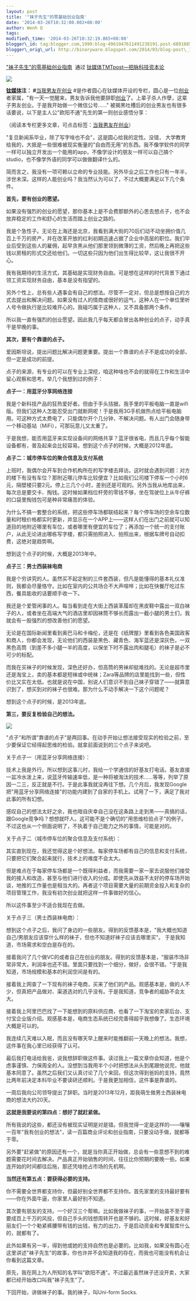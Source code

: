 ```yaml
--- 
layout: post 
title: '"袜子先生"的零基础创业指南' 
date: '2014-03-26T10:32:00.002+08:00' 
author: Wenh Q
tags:
modified\_time: '2014-03-26T10:32:19.865+08:00' 
blogger\_id: tag:blogger.com,1999:blog-4961947611491238191.post-6891885010226253316
blogger\_orig\_url: http://binaryware.blogspot.com/2014/03/blog-post\_1168.html
---
```

["袜子先生"的零基础创业指南](http://www.tmtpost.com/101143.html)  通过
[钛媒体TMTpost—把脉科技资本论](http://www.tmtpost.com/)
<div dir="ltr"
style="color: #303030; font-size: 14px; line-height: 20px; margin-top: 15px;">

![](http://mmbiz.qpic.cn/mmbiz/KvtPv8KMwvVxenRzY2JpmwDQVPIgUqaIYQKkVw4LVj5AjjH00Tby6ZlqbwH58ANic2mb6hD1G63D0RckXv4sAHw/0)

**[钛媒体](http://www.tmtpost.com/ "钛媒体")注：
#**[当我男友在创业](http://www.tmtpost.com/tag/be-a-startup "查看 当我男友在创业 中的全部文章")
#是作者圆心在钛媒体开设的专栏，圆心是一位[创业](http://www.tmtpost.com/tag/chuangye "查看 创业 中的全部文章")者家属，"有一天一觉醒来，男友告诉我他要辞职[创业](http://www.tmtpost.com/tag/chuangye "查看 创业 中的全部文章")了。上辈子杀人作孽，这辈子男友创业。于是我开始做一个微信公号......"
被揭黑吐槽后的创业男友也有很多话要说，以下是主人公"欧阳不通"先生的第一则创业感悟分享：

（阅读本专栏更多文章，可点击标签：[当我男友在创业](http://www.tmtpost.com/tag/be-a-startup)）



"复旦新闻系毕业，除了写字啥也不会"，这是圆心给我的定性。没错，
大学教育给我的，大抵是一些很难被现实衡量的"自由而无用"的东西。我不像学软件的同学一样可以独立开发出一个能用的app，不像学设计的朋友一样可以自己搞个studio，也不像学外语的同学可以做做翻译什么的。

简而言之，我没有一项可赖以立命的专业技能。另外毕业之后工作也只有一年半，涉世未深。这样的人能创业吗？我当然认为可以了，不过大概要满足以下几个条件。

**首先，要有创业的愿望。**

如果没有强烈的创业的愿望，那你基本上是不会费那额外的心思去想点子，也不会放弃稳定的工作和舒心的生活而踏上创业之路的。

我是个急性子。无论在上海还是北京，我看到满大街的70后们动不动坐拥价值几百上千万的房产，并在改革开放的红利初期迅速占据了企业中高层的职位。我们毕业后受到这些人的雇佣，起早贪黑从他们那里领到微薄的工资，然后晚上再把这些钱以房租的形式交还给他们。一切这些只因为他们出生得比较早，这让我很不开心。

我有我期待的生活方式，其基础是实现财务自由。可是想在这样的时代背景下通过领工资实现财务自由，基本是没有指望的。

另外个性上，总有些人遇事会有自己的想法。尽管不一定对，但总是想按自己的方式去提出和解决问题。如果没有过人的情商或很好的运气，这种人在一个单位里听人号令做执行是比较难开心的。我碰巧属于这种人，又不具备那两个条件。

所以我一直有强烈的创业愿望。因此我几乎每天都会冒出各种创业的点子，动手真干是早晚的事。

**其次，要有个靠谱的点子。**

爱因斯坦说，提出问题比解决问题更重要。提出一个靠谱的点子不是成功的全部，但一定是成功的前提。

点子的来源，有专业的可以在专业上深挖，咱这种啥也不会的就得在工作和生活中留心观察和思考。举几个我想到过的例子：

**点子一：用蓝牙分享网络连接**

我是个新科技产品的狂热爱好者。但由于手头拮据，我手里的平板电脑一直是wifi版。但我们这种人怎能忍受出门就断网呢！于是我用3G手机做热点给平板电脑用。可这种方式太费电了，只能偶尔开个几分钟，不解决问题。有人出门会随身带一个移动基站（MiFi），可那玩意儿又太重了。

于是我想，能否用蓝牙来实现设备间的网络共享？蓝牙很省电，而且几乎每个智能设备都有，普及起来会比较容易。想到这个点子的时候，大概是2012年底。

**点子二：城市停车位的聚合信息及支付系统**

上班时，我偶尔会开车到合作机构所在的写字楼去拜访。这时就会遇到问题：对方的楼下有没有车位？那附近哪儿停车比较便宜？比如我们公司楼下停车一个小时6元，隔壁楼只要2元。停上三几个小时，差别还是可观的。另外当我从地库出来，每次总是要交卡、掏钱。这时候如果档位杆旁的零钱不够，坐在驾驶位上从牛仔裤的口袋里掏钱包可是种非常痛苦的体验。

为什么不搞一套整合的系统，把这些停车场都联结起来？每个停车场的空余车位数量和时租价格都实时更新，并显示在一个APP上——这样人们在出门之前就可以知道目的地附近哪里有车位，或者哪里有便宜的车位了；再添加一个统一的支付账户，从此无论进出哪栋写字楼，都只需拍照进入、拍照出来，根据车牌号自动扣费，这绝对是趋势啊。

想到这个点子的时候，大概是2013年中。

**点子三：男士西装袜电商**

我是个穷讲究的人。虽然买不起定制的三件套西装，但凡是能懂得的基本礼仪准则，我都会尽量恪守。比如在室内的公共场合不大声喧哗；比如在快餐厅吃过东西，餐具能收的话要顺手收一下。

我还是个爱管闲事的人。每当看到走在大街上西装革履却在黑皮鞋中露出一双白袜子的人，或者坐在高端大气的酒店里却因袜筒不够长而露出一截小腿的男士们，我就会有一股强烈的想改善他们的愿望。

无论是在国际新闻里看到奥巴马和卡梅伦，还是在《纸牌屋》里看到各色美国政客和商人，你都会发现，无论他们的西装是黑色、藏青色、海军蓝还是深灰色，一双黑色高筒（到差不多小腿一半的高度，以保坐下时不露出肉和腿毛）的袜子是必不可少的标配。

而我在买袜子的时候发现，深色还好办，但高筒的男袜却挺难找的。无论是超市里还是淘宝上，卖的基本都是短袜或中统袜；Zara等品牌的店里能找到一些，但性价比又实在太低。也就是说在中国，别说人们意识不到自己袜子穿错了——就算意识到了，想买到对的袜子也很难。那为什么不动手解决一下这个问题呢？

想到这个点子的时候，是2013年底。

**第三，要反复检验自己的想法。**

![](http://mmbiz.qpic.cn/mmbiz/KvtPv8KMwvXWs3O48HLKPX6pduoaiaq7Rfjh2pfjSjsrqMQY47ayI6FYCOY8nIEXftTibCVibMuPuxQn55NuGmjPw/0)

"点子"和所谓"靠谱的点子"是两回事。在动手开始让想法接受现实的检验之前，至少要保证它经得起思维的检验。就拿前面说到的三个点子来说吧。

关于点子一（用蓝牙分享网络连接）：

技术上我是外行。所以想到这事儿时，我给一个学通信的好基友打电话。基友直接一盆冷水泼上来，说蓝牙传输速率低，是一种将被淘汰的技术……等等，列举了原因一二三，反正就是不行。于是此事我就没再往下想。几个月后，我发现Google把"用蓝牙分享网络连接"的功能内建到了自家的手机上。试用了一下，满足了我对此事的所有幻想。

感叹自己的想法太好之余，我也暗自庆幸自己没在这条路上走到黑——真搞的话，跟Google竞争吗？想想就吓人。这可能不是个确切的"用思维检验点子"的例子。不过这也从一个侧面说明了，不执着于自己能力之外的事情，可能是对的。

关于点子二（城市停车位的聚合信息及支付系统）：

其实直到现在，我还觉得这是个好想法。每家停车场都有自己的信息和支付系统，只要把它们聚合起来就行，技术上的难度不会太大。

但是难点在于每家停车场都是一个既得利益者，而我需要一家一家去说服他们接受我的接入和改造，甚至与他们进行收入的分成。即使先从效益不太好的停车场开始谈，地推的工作量也是相当大的。再者这个项目需要大量的前期资金投入和复杂的项目管理工作，我没有初次创业就把这样一件事做好的信心。

所以这件事至少不适合我现在去做。

关于点子三（男士西装袜电商）：

想到这个点子之后，我问了身边的一些朋友。得到的反馈基本是，"我大概也知道自己/男朋友应该穿什么样的袜子，但也不知道好袜子应该去哪里买"。
于是我知道，市场需求和空白是存在的。

接着我问了几个做VC的或者自己在创业的朋友。得到的反馈基本是，"服装市场非常非常大，利润率也还不错。里面只要找到一个细分，做好，会很不错。"于是我知道，市场规模和基本的利润空间是有的。

接着我上网查了一下现有的袜子电商，买来了他们的产品。观感基本是，做的人不少，但真把产品做对、渠道选对的几乎没有。于是我知道，竞争者的威胁不会太大。

接着我上阿里巴巴找了一下能想到的原料供应商，也看了一下淘宝的卖家后台、支付宝企业版介绍。观感基本是，电商生态系统已经完善得超乎我想像了。生态环境大概是可以的。

我连续几天难以入眠，而且没有哪天早上醒来时能推翻前一天晚上的想法。我想，这件事在我心里已经获得了认可。

最后我打电话给我爸，说我想辞职做这件事。读过我上一篇文章你会知道，他是个虑事谨慎、力保周全的人。没想到当我用半个小时把想法从头到尾跟他说完，他就基本同意了。虽然之后我们又认真讨论了几个来回，但这次得到爸妈的支持，竟然比两年前决定本科毕业不要读研还顺利。于是我更加相信，这件事是靠谱的。

一周后我向公司领导提出了辞职。当时是2013年12月，距我萌生做男士西装袜电商的想法大约20天。

**这就是我要说的第四点：想好了就赶紧做。**

所有我说的这些，都还没有被现实证明是对是错。但我觉得一定是这样的——嚷嚷一百年"我有创业的想法"，读一百篇商业评论和创业指南，只要没动手做，就都等于零。

另外要"赶紧做"的原因还有一个，就是当你真正开始做，总会有一些意想不到的难题需要花时间去解决。产品真正开始销售的时间，往往比你预期的要晚一些。如果连开始的时间都往后拖，那还凭啥抢占市场的先机啊。

**当然还有第五点：要获得必要的支持。**

你不需要全世界都支持你，但最好别全世界都不支持你。首先家里的支持最好要有——你在外面牛逼，你家里人最好别不知道。

其次要有朋友的支持。一个好汉三个帮嘛。比如我做袜子的事，一开始虽不至于需要成百上千万的风投，但自己手头的钱想周转开也是不够的。这时候，好基友和好丽友们一个个勒紧裤腰带有钱的出钱，有力的出力，于是启动资金和专属智库什么的，就都有了。

此外如果有另一半，得到他或她的支持自然也是必要的。比如我，如果没有圆心在这里讲述"袜子先生"的故事，你也许并不会知道我的存在，而我也可能没有机会让你看到这篇文章。

原先，我在网上为人所知的名字叫"欧阳不通"。不过最近虽然袜子还没开卖，大家都已经开始改口叫我"袜子先生"了。

下回开始，讲做袜子的事。我的袜子，叫Uni-form Socks.

</div>

